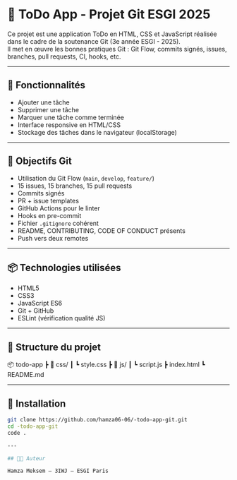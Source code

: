 # 📝 ToDo App - Projet Git ESGI 2025

Ce projet est une application ToDo en HTML, CSS et JavaScript réalisée dans le cadre de la soutenance Git (3e année ESGI - 2025).  
Il met en œuvre les bonnes pratiques Git : Git Flow, commits signés, issues, branches, pull requests, CI, hooks, etc.

---

## 🚀 Fonctionnalités

- Ajouter une tâche
- Supprimer une tâche
- Marquer une tâche comme terminée
- Interface responsive en HTML/CSS
- Stockage des tâches dans le navigateur (localStorage)

---

## 🧠 Objectifs Git

- Utilisation du Git Flow (`main`, `develop`, `feature/`)
- 15 issues, 15 branches, 15 pull requests
- Commits signés
- PR + issue templates
- GitHub Actions pour le linter
- Hooks en pre-commit
- Fichier `.gitignore` cohérent
- README, CONTRIBUTING, CODE OF CONDUCT présents
- Push vers deux remotes

---

## 📦 Technologies utilisées

- HTML5
- CSS3
- JavaScript ES6
- Git + GitHub
- ESLint (vérification qualité JS)

---

## 📁 Structure du projet

📦 todo-app
┣ 📁 css/
┃ ┗ style.css
┣ 📁 js/
┃ ┗ script.js
┣ index.html
┗ README.md


---

## 🚀 Installation

```bash
git clone https://github.com/hamza06-06/-todo-app-git.git
cd -todo-app-git
code .

---

## 👨‍💻 Auteur

Hamza Meksem – 3IWJ – ESGI Paris

